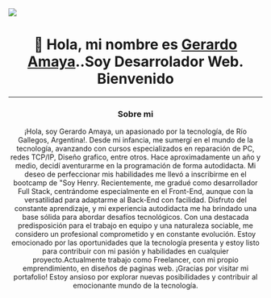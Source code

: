 <img src="https://res.cloudinary.com/ds6lr1r9k/image/upload/v1710722644/PRODUCTOS%20VARIOS/bpbgdms4bklu0fdfbh2w.gif"/>
<div align="center"> <h1 color="green">👋 Hola, mi nombre es <a  href="https://gerardoamaya.site/"  target="_blank">Gerardo Amaya</a>..Soy Desarrolador Web. Bienvenido</h1></div>
<hr/>

<div align="center"> <h3 color="blue">Sobre mi</h3>
<p>¡Hola, soy Gerardo Amaya, un apasionado por la tecnología, de Río Gallegos, Argentina!. Desde mi infancia, me sumergí en el mundo de la tecnología, avanzando con cursos especializados en reparación de PC, redes TCP/IP, Diseño grafico, entre otros. Hace aproximadamente un año y medio, decidí aventurarme en la programación de forma autodidacta. Mi deseo de perfeccionar mis habilidades me llevó a inscribirme en el bootcamp de "Soy Henry. Recientemente, me gradué como desarrollador Full Stack, centrándome especialmente en el Front-End, aunque con la versatilidad para adaptarme al Back-End con facilidad. Disfruto del constante aprendizaje, y mi experiencia autodidacta me ha brindado una base sólida para abordar desafíos tecnológicos. Con una destacada predisposición para el trabajo en equipo y una naturaleza sociable, me considero un profesional comprometido y en constante evolución. Estoy emocionado por las oportunidades que la tecnología presenta y estoy listo para contribuir con mi pasión y habilidades en cualquier proyecto.Actualmente trabajo como Freelancer, con mi propio emprendimiento, en diseños de paginas web. ¡Gracias por visitar mi portafolio! Estoy ansioso por explorar nuevas posibilidades y contribuir al emocionante mundo de la tecnología.</p>
  
</div>
